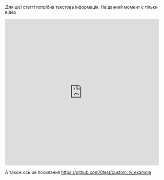 Для цієї статті потрібна текстова інформація.
На данний момент є тільки відео 

<iframe width="100%" height="480" src="https://www.youtube.com/embed/JCmRU0r_Ago" frameborder="0" allow="autoplay; encrypted-media" allowfullscreen></iframe>

А також ось це посилання https://github.com/0test/custom_tv_example
